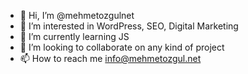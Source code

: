 - 👋 Hi, I’m @mehmetozgulnet
- 👀 I’m interested in WordPress, SEO, Digital Marketing
- 🌱 I’m currently learning JS
- 💞️ I’m looking to collaborate on any kind of project
- 📫 How to reach me info@mehmetozgul.net

<!---
mehmetozgulnet/mehmetozgulnet is a ✨ special ✨ repository because its `README.md` (this file) appears on your GitHub profile.
You can click the Preview link to take a look at your changes.
--->
